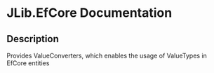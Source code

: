 ﻿# JLib.EfCore Documentation
## Description
Provides ValueConverters, which enables the usage of ValueTypes in EfCore entities